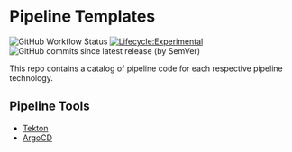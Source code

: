 # Pipeline Templates

![GitHub Workflow Status](https://img.shields.io/github/workflow/status/bcgov/security-pipeline-templates/pre-commit?label=pre-commit) [![Lifecycle:Experimental](https://img.shields.io/badge/Lifecycle-Experimental-339999)](<Redirect-URL>) ![GitHub commits since latest release (by SemVer)](https://img.shields.io/github/commits-since/bcgov/security-pipeline-templates/latest/main)

This repo contains a catalog of pipeline code for each respective pipeline technology.

## Pipeline Tools

- [Tekton](tekton/README.md)
- [ArgoCD](argocd/README.md)
